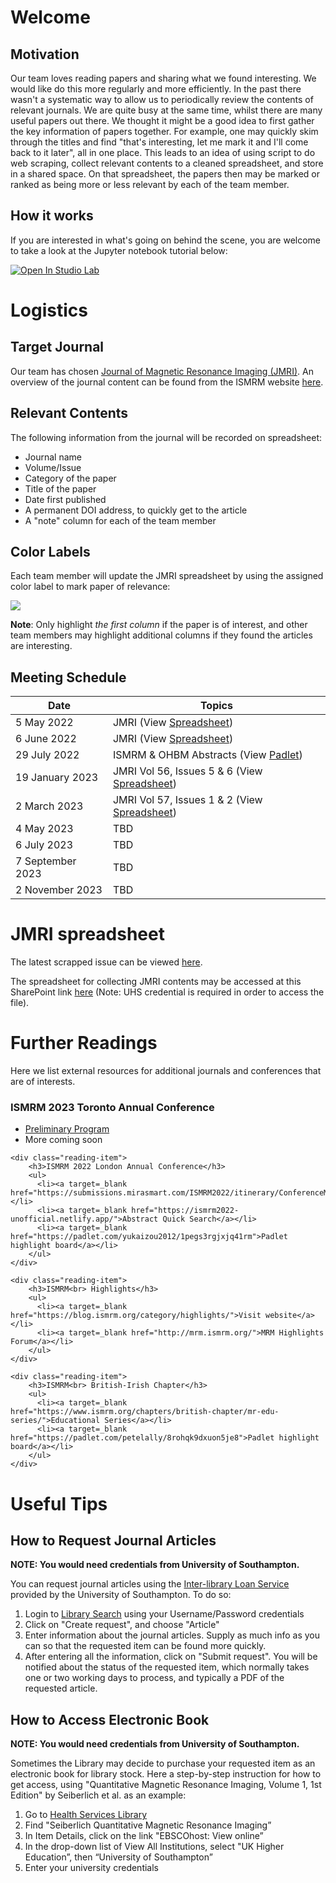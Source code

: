 # Welcome

## Motivation

Our team loves reading papers and sharing what we found interesting. We would like do this more regularly and more efficiently. In the past there wasn't a systematic way to allow us to periodically review the contents of relevant journals. We are quite busy at the same time, whilst there are many useful papers out there. We thought it might be a good idea to first gather the key information of papers together. For example, one may quickly skim through the titles and find "that's interesting, let me mark it and I'll come back to it later", all in one place. This leads to an idea of using script to do web scraping, collect relevant contents to a cleaned spreadsheet, and store in a shared space. On that spreadsheet, the papers then may be marked or ranked as being more or less relevant by each of the team member.

## How it works

If you are interested in what's going on behind the scene, you are welcome to take a look at the Jupyter notebook tutorial below:

[![Open In Studio Lab](https://studiolab.sagemaker.aws/studiolab.svg)](https://studiolab.sagemaker.aws/import/github/sotnir/mri-journal-lounge/blob/main/jmri-web-scrapping-demo.ipynb)

# Logistics

## Target Journal

Our team has chosen [Journal of Magnetic Resonance Imaging (JMRI)](https://onlinelibrary.wiley.com/journal/15222586). An overview of the journal content can be found from the ISMRM website [here](https://www.ismrm.org/membership-journals/journals/).

## Relevant Contents

The following information from the journal will be recorded on spreadsheet:

- Journal name
- Volume/Issue
- Category of the paper
- Title of the paper
- Date first published
- A permanent DOI address, to quickly get to the article
- A "note" column for each of the team member

## Color Labels

Each team member will update the JMRI spreadsheet by using the assigned color label to mark paper of relevance:

![](https://raw.githubusercontent.com/yukaizou2015/UHS-MRIPhysics-journal-web-scrapping/main/img/jmri-team-color.png)

**Note**: Only highlight _the first column_ if the paper is of interest, and other team members may highlight additional columns if they found the articles are interesting.

## Meeting Schedule

| Date             | Topics                                                                                                                                                                                  |
| ---------------- | --------------------------------------------------------------------------------------------------------------------------------------------------------------------------------------- |
| 5 May 2022       | JMRI (View [Spreadsheet](https://uhsnhs.sharepoint.com/:x:/s/MRIPhysics/Eda6A5MMVqFAl35LvCgI_koB7jJMMzpvm8ogiH2v6Tkk1g?e=Ibcr72))                      |
| 6 June 2022      | JMRI (View [Spreadsheet](https://uhsnhs.sharepoint.com/:x:/s/MRIPhysics/Eda6A5MMVqFAl35LvCgI_koB7jJMMzpvm8ogiH2v6Tkk1g?e=Ibcr72))                      |
| 29 July 2022     | ISMRM & OHBM Abstracts (View [Padlet](https://padlet.com/yukaizou2012/1pegs3rgjxjq41rm)) |
| 19 January 2023  | JMRI Vol 56, Issues 5 & 6 (View [Spreadsheet](https://uhsnhs.sharepoint.com/:x:/s/MRIPhysics/Eda6A5MMVqFAl35LvCgI_koB7jJMMzpvm8ogiH2v6Tkk1g?e=Ibcr72)) |
| 2 March 2023     | JMRI Vol 57, Issues 1 & 2 (View [Spreadsheet](https://uhsnhs.sharepoint.com/:x:/s/MRIPhysics/Eda6A5MMVqFAl35LvCgI_koB7jJMMzpvm8ogiH2v6Tkk1g?e=Ibcr72)) |
| 4 May 2023       | TBD                                                                                                                                                                                     |
| 6 July 2023      | TBD                                                                                                                                                                                     |
| 7 September 2023 | TBD                                                                                                                                                                                     |
| 2 November 2023  | TBD                                                                                                                                                                                     |

# JMRI spreadsheet

The latest scrapped issue can be viewed [here](https://script.google.com/macros/s/AKfycbyV13WLm-9n4DCShUr7gzq4eMd1shJEGLI5Q1GxBZCLNnAtSskFU6yWQpm6xyEM_M7l/exec).

The spreadsheet for collecting JMRI contents may be accessed at this SharePoint link [here](https://uhsnhs.sharepoint.com/:x:/s/MRIPhysics/Eda6A5MMVqFAl35LvCgI_koB7jJMMzpvm8ogiH2v6Tkk1g?e=Ibcr72) (Note: UHS credential is required in order to access the file).

# Further Readings

Here we list external resources for additional journals and conferences that are of interests.

<div class="container">
    <div class="reading-item">
        <h3>ISMRM 2023 Toronto Annual Conference</h3>
        <ul>
          <li><a target=_blank href="https://www.ismrm.org/23/23program.htm">Preliminary Program</a></li>
          <li>More coming soon</li>
        </ul>
    </div>

    <div class="reading-item">
        <h3>ISMRM 2022 London Annual Conference</h3>
        <ul>
          <li><a target=_blank href="https://submissions.mirasmart.com/ISMRM2022/itinerary/ConferenceMatrix.aspx">Program</a></li>
          <li><a target=_blank href="https://ismrm2022-unofficial.netlify.app/">Abstract Quick Search</a></li>
          <li><a target=_blank href="https://padlet.com/yukaizou2012/1pegs3rgjxjq41rm">Padlet highlight board</a></li>
        </ul>
    </div>

    <div class="reading-item">
        <h3>ISMRM<br> Highlights</h3>
        <ul>
          <li><a target=_blank href="https://blog.ismrm.org/category/highlights/">Visit website</a></li>
          <li><a target=_blank href="http://mrm.ismrm.org/">MRM Highlights Forum</a></li>
        </ul>
    </div>

    <div class="reading-item">
        <h3>ISMRM<br> British-Irish Chapter</h3>
        <ul>
          <li><a target=_blank href="https://www.ismrm.org/chapters/british-chapter/mr-edu-series/">Educational Series</a></li>
          <li><a target=_blank href="https://padlet.com/petelally/8rohqk9dxuon5je8">Padlet highlight board</a></li>
        </ul>
    </div>

</div>

# Useful Tips

## How to Request Journal Articles

**NOTE: You would need credentials from University of Southampton.**

You can request journal articles using the [Inter-library Loan Service](https://library.soton.ac.uk/ill) provided by the University of Southampton. To do so:

1.  Login to [Library Search](https://southampton.on.worldcat.org/discovery) using your Username/Password credentials
2.  Click on "Create request", and choose "Article"
3.  Enter information about the journal articles. Supply as much info as you can so that the requested item can be found more quickly.
4.  After entering all the information, click on "Submit request". You will be notified about the status of the requested item, which normally takes one or two working days to process, and typically a PDF of the requested article.

## How to Access Electronic Book

**NOTE: You would need credentials from University of Southampton.**

Sometimes the Library may decide to purchase your requested item as an electronic book for library stock. Here a step-by-step instruction for how to get access, using "Quantitative Magnetic Resonance Imaging, Volume 1, 1st Edition" by Seiberlich et al. as an example:

1. Go to [Health Services Library](https://library.soton.ac.uk/hsl)
2. Find "Seiberlich Quantitative Magnetic Resonance Imaging”
3. In Item Details, click on the link "EBSCOhost: View online”
4. In the drop-down list of View All Institutions, select "UK Higher Education”, then “University of Southampton”
5. Enter your university credentials
